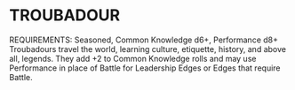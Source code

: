 # TROUBADOUR
REQUIREMENTS: Seasoned, Common Knowledge d6+, Performance d8+
Troubadours travel the world, learning culture, etiquette, history, and above all, legends. They add +2 to Common Knowledge rolls and may use Performance in place of Battle for Leadership Edges or Edges that require Battle.